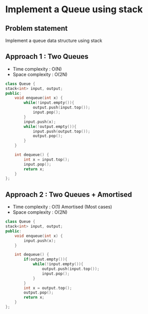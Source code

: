 # Implement a Queue using stack

## Problem statement

Implement a queue data structure using stack 

## Approach 1 : Two Queues

- Time complexity : O(N) 
- Space complexity : O(2N)

```cpp
class Queue {
stack<int> input, output;
public:
    void enqueue(int x) {
        while(!input.empty()){
            output.push(input.top());
            input.pop();
        }
        input.push(x);
        while(!output.empty()){
            input.push(output.top());
            output.pop();
        }
    }

    int dequeue() {
        int x = input.top();
        input.pop();
        return x;
    }
};
```

## Approach 2 : Two Queues + Amortised

- Time complexity : O(1) Amortised (Most cases) 
- Space complexity : O(2N)

```cpp
class Queue {
stack<int> input, output;
public:
    void enqueue(int x) {
        input.push(x);
    }

    int dequeue() {
        if(output.empty()){
            while(!input.empty()){
                output.push(input.top());
                input.pop();
            }
        }
        int x = output.top();
        output.pop();
        return x;
    }
};
```